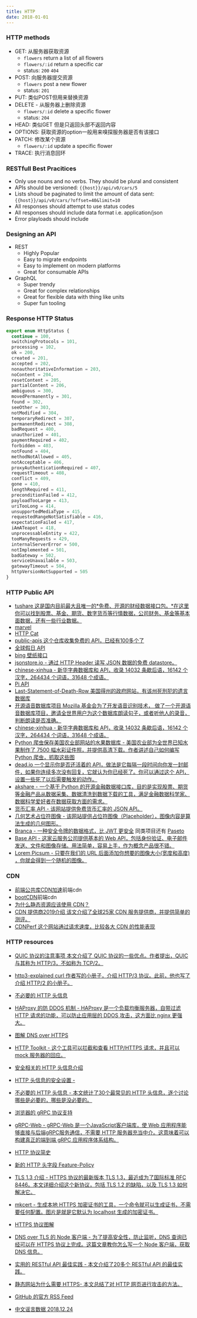 ```yaml
---
title: HTTP
date: 2018-01-01
---
```


### HTTP methods

- GET: 从服务器获取资源 
  - `flowers` return a list of all flowers
  - `flowers/:id` return a specific car
  - status: `200` `404`
- POST: 向服务器提交资源 
  - `flowers` post a new flower
  - status: `201`
- PUT: 类似POST但用来替换资源
- DELETE - 从服务器上删除资源
  - `flowers/:id` delete a specific flower
  - status: `204`
- HEAD: 类似GET 但是只返回头部不返回内容
- OPTIONS: 获取资源的option一般用来嗅探服务器是否有该接口
- PATCH: 修改某个资源
  - `flowers/:id` update a specific flower
- TRACE: 执行消息回环

### RESTfull Best Pracitices

- Only use nouns and no verbs. They should be plural and consistent
- APIs should be versioned: `{{host}}/api/v0/cars/5`
- Lists shoud be paginated to limit the amount of data sent: `{{host}}/api/v0/cars/?offset=40&limit=10`
- All responses should attempt to use status codes
- All responses should include data format i.e. application/json
-  Error playloads should include

### Designing an API

- REST
  - Highly Popular
  - Easy to migrate endpoints
  - Easy to implement on modern platforms
  - Great for consumable APIs
- GraphQL
  - Super trendy
  - Great for complex relationships
  - Great for flexible data with thing like units
  - Super fun tooling


### Response HTTP Status

``` ts
export enum HttpStatus {
  continue = 100,
  switchingProtocols = 101,
  processing = 102,
  ok = 200,
  created = 201,
  accepted = 202,
  nonauthoritativeInformation = 203,
  noContent = 204,
  resetContent = 205,
  partialContent = 206,
  ambiguous = 300,
  movedPermanently = 301,
  found = 302,
  seeOther = 303,
  notModified = 304,
  temporaryRedirect = 307,
  permanentRedirect = 308,
  badRequest = 400,
  unauthorized = 401,
  paymentRequired = 402,
  forbidden = 403,
  notFound = 404,
  methodNotAllowed = 405,
  notAcceptable = 406,
  proxyAuthenticationRequired = 407,
  requestTimeout = 408,
  conflict = 409,
  gone = 410,
  lengthRequired = 411,
  preconditionFailed = 412,
  payloadTooLarge = 413,
  uriTooLong = 414,
  unsupportedMediaType = 415,
  requestedRangeNotSatisfiable = 416,
  expectationFailed = 417,
  iAmATeapot = 418,
  unprocessableEntity = 422,
  tooManyRequests = 429,
  internalServerError = 500,
  notImplemented = 501,
  badGateway = 502,
  serviceUnavailable = 503,
  gatewayTimeout = 504,
  httpVersionNotSupported = 505
}
```

### HTTP Public API

- [tushare 这是国内目前最大且唯一的*免费、开源的财经数据接口包。*在这里你可以找到股票、基金、期货、数字货币等行情数据，公司财务、基金等基本面数据，还有一些行业数据。](https://tushare.pro/document/1?doc_id=130)
- [marvel](https://developer.marvel.com/)
- [HTTP Cat](https://http.cat/)
- [public-apis 这个仓库收集免费的 API，已经有100多个了](https://github.com/toddmotto/public-apis)
- [全球假日 API](https://www.calendarindex.com/)
- [bing 壁纸接口](https://github.com/xCss/bing)
- [jsonstore.io - 通过 HTTP Header 读写 JSON 数据的免费 datastore。](https://github.com/bluzi/jsonstore)
- [chinese-xinhua - 新华字典数据库和 API，收录 14032 条歇后语，16142 个汉字，264434 个词语，31648 个成语。](https://github.com/pwxcoo/chinese-xinhua)
- [Pi API](https://pi.delivery/#apipi_get)
- [Last-Statement-of-Death-Row 美国得州的政府网站，有该州死刑犯的遗言数据库](https://github.com/wansho/Last-Statement-of-Death-Row)
- [开源语音数据库项目 Mozilla 基金会为了开发语音识别技术， 做了一个开源语音数据库项目，邀请全世界用户为这个数据库朗读句子，或者听他人的录音，判断朗读是否准确。](https://voice.mozilla.org/zh-CN/speak)
- [chinese-xinhua - 新华字典数据库和 API，收录 14032 条歇后语，16142 个汉字，264434 个词语，31648 个成语。](https://github.com/pwxcoo/chinese-xinhua)
- [Python 爬虫保存美国农业部网站的水果数据库 - 美国农业部为全世界已知水果制作了 7500 幅水彩证件照，并提供高清下载。作者讲述自己如何编写 Python 爬虫，抓取这些图](https://github.com/jwenjian/ghiblog/issues/114)
- [dead.io 一个显示你是否还活着的 API，做法是它每隔一段时间向你发一封邮件，如果你连续多次没有回复，它就认为你已经死了。你可以通过这个 API，设置一些死了以后需要触发的动作。](https://dead.io/)
- [akshare - 一个基于 Python 的开源金融数据接口库，目的是实现股票、期货等金融产品从数据采集、数据清洗到数据下载的工具，满足金融数据科学家、数据科学爱好者在数据获取方面的需求。](https://github.com/jindaxiang/akshare)
- [货币汇率 API - 该网站提供免费货币汇率的 JSON API。](https://currencyscoop.com/)
- [几何艺术占位符图像 - 该网站提供占位符图像（Placeholder），图像内容是算法生成的几何图形。](https://generative-placeholders.glitch.me/)
- [Branca - 一种安全令牌的数据格式，比 JWT 更安全](https://branca.io/) 同类项目还有 [Paseto](https://paseto.io/)
- [Base API - 这家云服务公司提供基本的 Web API，包括身份验证、电子邮件发送、文件和图像存储。用法简单，容易上手，作为概念产品很不错。](https://www.base-api)
- [Lorem Picsum - 只要在我们的 URL 后面添加你想要的图像大小(宽度和高度) ，你就会得到一个随机的图像。](https://picsum.photos/)


### CDN

- [前端公共库CDN加速](http://www.cdnjs.net/)前端cdn
- [bootCDN](http://www.bootcdn.cn/)前端cdn
- [为什么静态资源应该使用 CDN？](https://forestry.io/blog/for-static-sites-theres-no-excuse-not-to-use-a-cdn/)
- [CDN 提供商2019介绍 该文介绍了全球25家 CDN 服务提供商，并提供简单的测评。](https://haydenjames.io/best-cdn-providers/)
- [CDNPerf 这个网站通过请求速度，比较各大 CDN 的性能表现](https://www.cdnperf.com/)

### HTTP resources

- [QUIC 协议的注意事项 本文介绍了 QUIC 协议的一些优点。作者提出，QUIC 与其称为 HTTP/3，不如称为 TCP/2。](https://blog.erratasec.com/2018/11/some-notes-about-http3.html)
- [http3-explained curl 作者写的小册子，介绍 HTTP/3 协议。此前，他也写了介绍 HTTP/2 的小册子。](https://github.com/bagder/http3-explained)
- [不必要的 HTTP 头信息](https://www.fastly.com/blog/headers-we-dont-want)
- [HAProxy 的防 DDOS 机制 - HAProxy 是一个负载均衡服务器，自带过滤 HTTP 请求的功能，可以防止应用层的 DDOS 攻击，这方面比 nginx 更强大。](https://www.haproxy.com/blog/application-layer-ddos-attack-protection-with-haproxy/)
- [图解 DNS over HTTPS](https://hacks.mozilla.org/2018/05/a-cartoon-intro-to-dns-over-https/)
- [HTTP Toolkit - 这个工具可以拦截和查看 HTTP/HTTPS 请求，并且可以 mock 服务器的回应。](https://httptoolkit.tech/mock)
- [安全相关的 HTTP 头信息介绍](https://nullsweep.com/http-security-headers-a-complete-guide/)
- [HTTP 头信息的安全设置 - ](https://int64software.com/blog/2018/11/05/hardening-website-security-part-1-http-security-headers/)
- [不必要的 HTTP 头信息 - 本文统计了30个最常见的 HTTP 头信息，逐个讨论哪些是必要的，哪些是没必要的。](https://www.fastly.com/blog/headers-we-dont-want)
- [浏览器的 gRPC 协议支持](https://grpc.io/blog/state-of-grpc-web)
- [gRPC-Web - gRPC-Web 是一个JavaScript客户端库，使 Web 应用程序能够直接与后端gRPC服务通信，不需要 HTTP 服务器充当中介。这意味着可以构建真正的端到端 gRPC 应用程序体系结构。](https://www.cncf.io/blog/2018/10/24/grpc-web-is-going-ga/)
- [HTTP 协议简史](https://hpbn.co/brief-history-of-http/)
- [新的 HTTP 头字段 Feature-Policy](https://scotthelme.co.uk/a-new-security-header-feature-policy/) 
- [TLS 1.3 介绍 - HTTPS 协议的最新版本 TLS 1.3，最近成为了国际标准 RFC 8446。本文详细介绍这个新协议，包括 TLS 1.2 的缺陷，以及 TLS 1.3 如何解决它。](http://blog.cloudflare.com/rfc-8446-aka-tls-1-3/) 
- [mkcert - 生成本地 HTTPS 加密证书的工具，一个命令就可以生成证书，不需要任何配置。图片是就是它默认为 localhost 生成的加密证书。](https://github.com/FiloSottile/mkcert) 
- [HTTPS 协议图解](https://tls.ulfheim.net/)
- [DNS over TLS 的 Node 客户端 - 为了提高安全性，防止监听，DNS 查询已经可以在 HTTPS 协议上完成。这篇文章教你怎么写一个 Node 客户端，获取 DNS 信息。](https://sagi.io/2018/09/dns-over-tls---thoughts-and-implementation/)
- [实用的 RESTful API 最佳实践 - 本文介绍了20多个 RESTful API 的最佳实践。](https://www.vinaysahni.com/best-practices-for-a-pragmatic-restful-api)
- [静态网站为什么需要 HTTPS- 本文总结了对 HTTP 网页进行攻击的方法。](https://www.troyhunt.com/heres-why-your-static-website-needs-https/)

- [GitHub 的官方 RSS Feed](https://www.ronaldsvilcins.com/2020/03/26/rss-feeds-for-your-github-releases-tags-and-activity/)

- [中文谣言数据 2018.12.24](https://github.com/thunlp/Chinese_Rumor_Dataset)